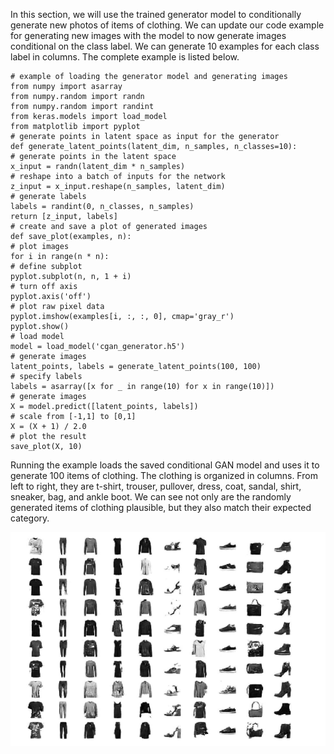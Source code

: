 In this section, we will use the trained generator model to conditionally generate new photos of
items of clothing. We can update our code example for generating new images with the model
to now generate images conditional on the class label. We can generate 10 examples for each
class label in columns. The complete example is listed below.

```
# example of loading the generator model and generating images
from numpy import asarray
from numpy.random import randn
from numpy.random import randint
from keras.models import load_model
from matplotlib import pyplot
# generate points in latent space as input for the generator
def generate_latent_points(latent_dim, n_samples, n_classes=10):
# generate points in the latent space
x_input = randn(latent_dim * n_samples)
# reshape into a batch of inputs for the network
z_input = x_input.reshape(n_samples, latent_dim)
# generate labels
labels = randint(0, n_classes, n_samples)
return [z_input, labels]
# create and save a plot of generated images
def save_plot(examples, n):
# plot images
for i in range(n * n):
# define subplot
pyplot.subplot(n, n, 1 + i)
# turn off axis
pyplot.axis('off')
# plot raw pixel data
pyplot.imshow(examples[i, :, :, 0], cmap='gray_r')
pyplot.show()
# load model
model = load_model('cgan_generator.h5')
# generate images
latent_points, labels = generate_latent_points(100, 100)
# specify labels
labels = asarray([x for _ in range(10) for x in range(10)])
# generate images
X = model.predict([latent_points, labels])
# scale from [-1,1] to [0,1]
X = (X + 1) / 2.0
# plot the result
save_plot(X, 10)
```

Running the example loads the saved conditional GAN model and uses it to generate 100
items of clothing. The clothing is organized in columns. From left to right, they are t-shirt,
trouser, pullover, dress, coat, sandal, shirt, sneaker, bag, and ankle boot. We can see not only are
the randomly generated items of clothing plausible, but they also match their expected category.

![](https://github.com/fenago/katacoda-scenarios/raw/master/generative-adversarial-networks/generative-adversarial-networks-chapter-17-02/steps/17/1.png)
